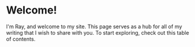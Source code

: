 # Welcome!

I'm Ray, and welcome to my site. This page serves as a hub for all of my writing that I wish to share with you.
To start exploring, check out this table of contents.

```{tableofcontents}

```
